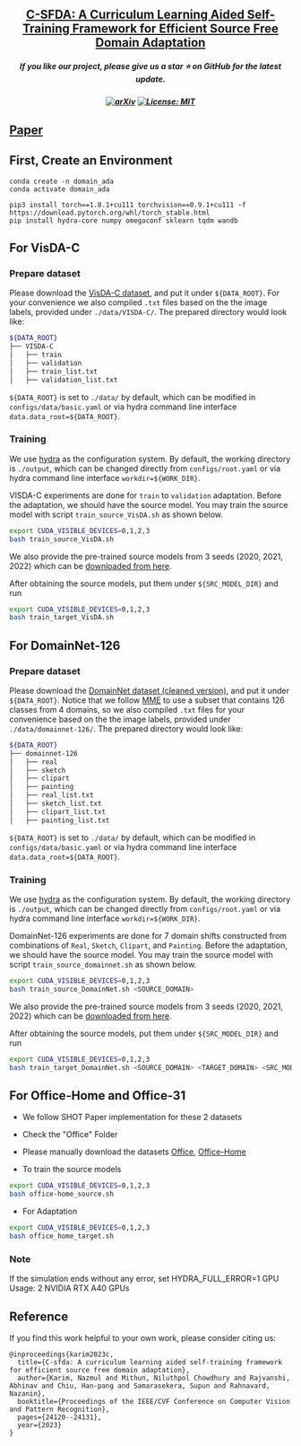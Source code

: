 
<h2 align="center"> <a href="https://github.com/nazmul-karim170/C-SFDA_Source-Free-Domain-Adaptation/tree/main">C-SFDA: A Curriculum Learning Aided Self-Training Framework for Efficient
Source Free Domain Adaptation</a></h2>
<h5 align="center"> If you like our project, please give us a star ⭐ on GitHub for the latest update.  </h2>

<h5 align="center">

[![arXiv](https://img.shields.io/badge/Arxiv-2312.09313-b31b1b.svg?logo=arXiv)](https://arxiv.org/abs/2303.17132)
[![License: MIT](https://img.shields.io/badge/License-MIT-yellow.svg)](https://github.com/nazmul-karim170/C-SFDA_Source-Free-Domain-Adaptation/blob/main/LICENSE) 


</h5>

## [Paper](https://openaccess.thecvf.com/content/CVPR2023/papers/Karim_C-SFDA_A_Curriculum_Learning_Aided_Self-Training_Framework_for_Efficient_Source_CVPR_2023_paper.pdf) 


## First, Create an Environment
	
	conda create -n domain_ada 
	conda activate domain_ada
	
	pip3 install torch==1.8.1+cu111 torchvision==0.9.1+cu111 -f https://download.pytorch.org/whl/torch_stable.html
	pip install hydra-core numpy omegaconf sklearn tqdm wandb

		
## For VisDA-C

### **Prepare dataset**

Please download the [VisDA-C dataset](https://github.com/VisionLearningGroup/taskcv-2017-public/tree/master/classification), and put it under `${DATA_ROOT}`. For your convenience we also compiled `.txt` files based on the the image labels, provided under `./data/VISDA-C/`. The prepared directory would look like:

```bash
${DATA_ROOT}
├── VISDA-C
│   ├── train
│   ├── validation
│   ├── train_list.txt
│   ├── validation_list.txt
```

`${DATA_ROOT}` is set to `./data/` by default, which can be modified in `configs/data/basic.yaml` or via hydra command line interface `data.data_root=${DATA_ROOT}`.

### **Training**
We use [hydra](https://github.com/facebookresearch/hydra) as the configuration system. By default, the working directory is `./output`, which can be changed directly from `configs/root.yaml` or via hydra command line interface `workdir=${WORK_DIR}`.

VISDA-C experiments are done for `train` to `validation` adaptation. Before the adaptation, we should have the source model. You may train the source model with script `train_source_VisDA.sh` as shown below.

```bash
export CUDA_VISIBLE_DEVICES=0,1,2,3
bash train_source_VisDA.sh 
```

We also provide the pre-trained source models from 3 seeds (2020, 2021, 2022) which can be [downloaded from here](https://drive.google.com/drive/folders/16vTNNzzAt4M1mmeLsOxSFDRzBogaNkJw?usp=sharing).

After obtaining the source models, put them under `${SRC_MODEL_DIR}` and run

```bash
export CUDA_VISIBLE_DEVICES=0,1,2,3
bash train_target_VisDA.sh 
```

## For DomainNet-126

### **Prepare dataset**

Please download the [DomainNet dataset (cleaned version)](http://ai.bu.edu/M3SDA/), and put it under `${DATA_ROOT}`. Notice that we follow [MME](https://arxiv.org/abs/1904.06487) to use a subset that contains 126 classes from 4 domains, so we also compiled `.txt` files for your convenience based on the the image labels, provided under `./data/domainnet-126/`. The prepared directory would look like:

```bash
${DATA_ROOT}
├── domainnet-126
│   ├── real
│   ├── sketch
│   ├── clipart
│   ├── painting
│   ├── real_list.txt
│   ├── sketch_list.txt
│   ├── clipart_list.txt
│   ├── painting_list.txt
```

`${DATA_ROOT}` is set to `./data/` by default, which can be modified in `configs/data/basic.yaml` or via hydra command line interface `data.data_root=${DATA_ROOT}`.

### **Training**
We use [hydra](https://github.com/facebookresearch/hydra) as the configuration system. By default, the working directory is `./output`, which can be changed directly from `configs/root.yaml` or via hydra command line interface `workdir=${WORK_DIR}`.

DomainNet-126 experiments are done for 7 domain shifts constructed from combinations of `Real`, `Sketch`, `Clipart`, and `Painting`. Before the adaptation, we should have the source model. You may train the source model with script `train_source_domainnet.sh` as shown below. 

```bash
export CUDA_VISIBLE_DEVICES=0,1,2,3
bash train_source_DomainNet.sh <SOURCE_DOMAIN>
```

We also provide the pre-trained source models from 3 seeds (2020, 2021, 2022) which can be [downloaded from here](https://drive.google.com/drive/folders/16vTNNzzAt4M1mmeLsOxSFDRzBogaNkJw?usp=sharing).

After obtaining the source models, put them under `${SRC_MODEL_DIR}` and run 

```bash
export CUDA_VISIBLE_DEVICES=0,1,2,3
bash train_target_DomainNet.sh <SOURCE_DOMAIN> <TARGET_DOMAIN> <SRC_MODEL_DIR>
```

## For Office-Home and Office-31

- We follow SHOT Paper implementation for these 2 datasets

- Check the "Office" Folder

- Please manually download the datasets [Office](https://drive.google.com/file/d/0B4IapRTv9pJ1WGZVd1VDMmhwdlE/view), [Office-Home](https://drive.google.com/file/d/0B81rNlvomiwed0V1YUxQdC1uOTg/view)

- To train the source models

```bash
export CUDA_VISIBLE_DEVICES=0,1,2,3
bash office-home_source.sh
```

- For Adaptation

```bash
export CUDA_VISIBLE_DEVICES=0,1,2,3
bash office_home_target.sh
```
  

### Note
If the simulation ends without any error, set HYDRA_FULL_ERROR=1
GPU Usage: 2 NVIDIA RTX A40 GPUs

## Reference

If you find this work helpful to your own work, please consider citing us:
```
@inproceedings{karim2023c,
  title={C-sfda: A curriculum learning aided self-training framework for efficient source free domain adaptation},
  author={Karim, Nazmul and Mithun, Niluthpol Chowdhury and Rajvanshi, Abhinav and Chiu, Han-pang and Samarasekera, Supun and Rahnavard, Nazanin},
  booktitle={Proceedings of the IEEE/CVF Conference on Computer Vision and Pattern Recognition},
  pages={24120--24131},
  year={2023}
}
```

